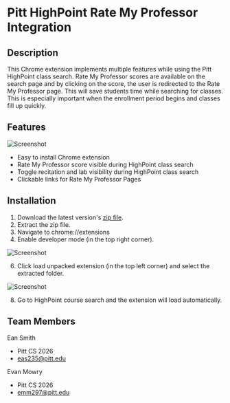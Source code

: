 # Pitt HighPoint Rate My Professor Integration
## Description
This Chrome extension implements multiple features while using the Pitt HighPoint class search. Rate My Professor scores are available on the search page and by clicking on the score, the user is redirected to the Rate My Professor page. This will save students time while searching for classes. This is especially important when the enrollment period begins and classes fill up quickly.

## Features
![Screenshot](https://lh3.googleusercontent.com/fife/AK0iWDzNQVkmmgZMzTALSpSuyPyo6wup_2V7kePYxBwJiupOCUtlj3An53AGomVC3HoECRWUUWVRlR4I3sD_EZo0sQ-myJhT9z-ev8sUpuj7zYhXv-O8cE7aw5saqGDv_21366L__HGZ4nAtbAW5vspwZVoePnynHg35rLO5aUZblhdPt46yoBpWDbK22UX-Rdxo1U9fsvMYSrV19Pf_9rXhvy8KH7VB5mvo5ydiKz14EVfMTr5I3Jt36IB4IfloH3KBkk-b62HGyNcwHd9WkYosOowcno7cetIs4CjxtrwuC5wqx61VDbaAA3tk3iJ7FRF39gw-GJio-EKkihfZXf722EU5ttlH0WQouzThp8NRFm4aCIZVtV5_8QkJWRLmfygM3vFqfIiEpOZ5HTnjonDBqDsiAS5ZExoBY3G0gf2ytD9ow7tth5mY12_H1f7PD4cfQ7EffrhxR82TSzXTM-O79URbVkXwYsJrXwhODIXbJvOlMUVTbgHuheTZNuhLaTSc2G7YZCG3sXa_wkkL6807tcCoW3i4fYKYbWgjsXsqucFPaKoQi3EAz-ILu3ztB-BaqyUzXzDigSV4NHbGb1dVwLo-eErxA-luNX7QX3ptf1cZ6eFq-hqGAirImX-PgNji3AiVifdLsD4zwKmxmsUWPIoN6zNvK0gYMBgxm8zuReszieF58jWgHBrpfZaYPtRhSmD7jC8hRNfjknF92dyQLONk65_YZU-aTm_G5GVbt_C9nVDDs6kd93fUdbZuP7mRALQh24-TJ45GrMk9ZIHz1GYiseFHVA_PUcQy22MKP9N-Kdr75v_wvtHRZevZff-pVsF7Ub6KtzJgWp4ZnwRAVV1nqryUSxOO5gJJwzVhi2hxIKUHyGVwDFUcKI_plBfrIJcz-0l7v6Sr7f0kNrLVWZ0GHIhh6DUYCq3j0U_7sAftpuA77_7ILegJ_Jc_LplcD2OBOnBOjm1DcBtonxEKjWElZypWgmAgSbGRwYxmbA4D0qRAJaCW-q47S79TKzROjScRTkq2mP3oHUWV_Q5Qt7_WDQqTd1nrsQMBPpkmIW_-e_4ekkcV43Fz3q8ZCXMhJhdPT1X81_GnMXFb55cCOyMhCABpCPdziAViy61qqUJzByIu1mGbel5zhTF0PVMGQjjkvcjJJxW-guDjMdzN9kXl0Z4nD-3MNkYp9DkgPHnaXEBj4G1sYpUOkGLpTjVSzl3wVd334_bANEnd3wPXCkJJDbYmQtiJTZGxOBatMYjDodrWP5CyqMeI5P54RzM2t0EwZ6wa0z2brDNSMAzwkQZaQh5wqyxw2Uxoqr02WCigPziHN3hoAY-XeM__0pYtdAaz5_s9gSGOzUiFJWbb4asuoQ93wtaRi0qSFaQSwWBBJ2tW3MJat9WPznlAlVsXUGvhXXwIde2f0nFeJVt7ulbeOUiUx_wEgBVdJgrLDILF_Ra0sK9LyucXtx4PwfJ7PtCnEPrnW9ojeySbixFO-0qQ71QtDLDGhQuda4iI-eDFUCjnWcBhtTWXWReBWBdYgvNWAlOBJVA=w1920-h1102)
- Easy to install Chrome extension
- Rate My Professor score visible during HighPoint class search
- Toggle recitation and lab visibility during HighPoint class search
- Clickable links for Rate My Professor Pages

## Installation 
1. Download the latest version's [zip file](https://github.com/eansmith/CSCHacks2023/releases/).
2. Extract the zip file.
3. Navigate to chrome://extensions
4. Enable developer mode (in the top right corner).

![Screenshot](https://lh3.googleusercontent.com/u/0/drive-viewer/AK7aPaAE9OTHZsaG_4vJ3JSvc7Yw4a1yFgmYxs-XoLCvotZ7o1faMD0Qon20IdgrO5VJEBl5eu0i2kaERl4Jkhj_Kn68_KsOaQ=w1920-h1001)

6. Click load unpacked extension (in the top left corner) and select the extracted folder.

![Screenshot](https://lh3.googleusercontent.com/fife/AK0iWDyZY1A6Sf1tHyyQBRQwHcUjSka_IsXIABEmn9S2EWbkxRcKsxj2kJQ8Vv-_FhaJNKP7-7hVXepAj612PHe4PyZVeVOen1GSYh4tDKKVWRCay3mR_ku4W3x2vKWn1FaR0ZsHdtmjzSCmlu07uC5M6TNZWdo66pSeH4i4_5YhDLPzK78_B5qrjZvc93b1JdhiKMm-Cjv66KL4yfKnCRAobTjPhJdLajNZvBkk_XIovtLsql4s8Us5Vg6xdBBwsxEKuaUnbqm8nP6Bhsv8kRHWvvfO0PlTp7qARXBBNCcr9ysUqrbYDMCPQ6nTP4dVXhAICoinCGraIJA2eFQwFlOVaCs0oZRgIV0tRTCyImXqyNrZAxtBX8gECiYSm6Kdx9HeCAxyqI4bmPzJ_6jgrs3YePC5-SVaJ-K9OcsaYIJho-8Kqm6egk-n2L77RzTt_X2K8vFaPsM0d6aq0OqoObF7Y5IKKxfiQ4Pp9X-Ja4XF6wfuMLP8SzBzc0S0zIe8EucNs7YpacUiLbIpgqKLvOevzl9Jl0Ub0CIN74h__JVNevxjbagTALwpo1I908JG7fsgvJVoSObXbBQMAfLCRlW0ZNgoh58O7_fqf1DEwtOV68we450MaXOWvkkx_AbxhQRKEO3zWwUiwtotCcqjNbB30FMcFyXEXr_SUvcUaQHcLQjyGtZ1vaoqZ_ZMM99WymDYt6XLcpkqpco7RYrXxutEsAGCfc0wttO-dUaXn9inidOyyaxqt9ocLpyPgsdVnabO-DhTWePW6YJvpUPW2XKnV1KAuLHPt0zgjJPcL6wZc7JPPquxUIKgzWW8l9lmAXsMzChybYbvckus0YB5uUvYjwvLbfbkA7vQ12dUDs_sTSFfGyGumsHTPGizH8geLCBdfZvrIXLbgKoWC9R-50aykEFHKVLU9lwT9qSuLPMoY1lkcw8BBZocCQF3dQ1sZKhQOIZo93z8d-h4TXtFliNi9ps1D1HDJllKo48K4f-Ec3d2aiyAy1uqbfZCBcMB5Ez5c6fk6P0q3s9GseCBjU92vZzeF2zzebWQJ7aUWQcM76nJ_mH6wWarkQDcZrWTOZbz3he_vpFuIDaNYZ2cSU8eHWfbkyeViOJxlbsDwR-wzipajEYfLu-2qCxU6_O26IqAao5gOCfD5mFU03_Q_KiLBksnHEuHyAN0iAYXCuAW5cKJdPJ7B8d1qBxIkxcCaMq426V1EOubQr8lbaUYyu6iJFXz_F2276ca3lkozLGOrsO12-85mKdJJgdsNKAdCv70JOFnCL2bqe_3CxxgR43clUAjopr-JT_MFliBAdXVVivRN246HljCuzANZmdfEZDOYq2lr3KuRZHfbFDa1nGVGh9yjkNd-1mJ2L5dqLabNcDwAT8DsNp4qLPdEQZieG06bZyNcdtK-TQ7UeL8pFSgHtH_nI6yKJRqAeF6qqeQq8Q--FFRd7CjvR0S7StILtZ7PJRwwD13-S9AW_YYA-WqOYDboU4DIU-v8JcAc0nQTMLX1SyV1zMrv6LCCIFyTS-fUv9jKSrWVyQ=w1920-h1001)

8. Go to HighPoint course search and the extension will load automatically.

## Team Members
Ean Smith
- Pitt CS 2026
- eas235@pitt.edu

Evan Mowry
- Pitt CS 2026
- emm297@pitt.edu
